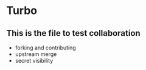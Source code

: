 # Turbo

## This is the file to test collaboration

- forking and contributing
- upstream merge
- secret visibility

